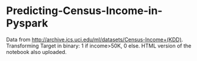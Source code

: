 # Predicting-Census-Income-in-Pyspark

Data from http://archive.ics.uci.edu/ml/datasets/Census-Income+(KDD). Transforming Target in binary: 1 if income>50K, 0 else.
HTML version of the notebook also uploaded.
